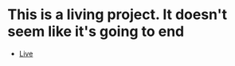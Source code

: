 # This is a living project. It doesn't seem like it's going to end
 - [Live](https://moviedb-api-app.vercel.app)
